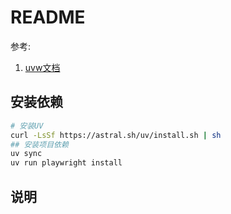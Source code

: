 # README

参考:
1. [uvw文档](https://docs.astral.sh/uv/getting-started/installation/#pypi)

## 安装依赖

```sh
# 安装UV
curl -LsSf https://astral.sh/uv/install.sh | sh
## 安装项目依赖
uv sync
uv run playwright install
```

## 说明

